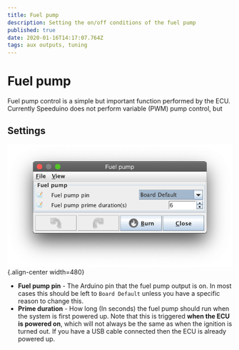 ```yaml
---
title: Fuel pump
description: Setting the on/off conditions of the fuel pump
published: true
date: 2020-01-16T14:17:07.764Z
tags: aux outputs, tuning
---
```


# Fuel pump
Fuel pump control is a simple but important function performed by the ECU. Currently Speeduino does not perform variable (PWM) pump control, but 

## Settings
![fuel_pump.png](/img/accessories/fuel_pump.png){.align-center width=480}

* **Fuel pump pin** - The Arduino pin that the fuel pump output is on. In most cases this should be left to `Board Default` unless you have a specific reason to change this. 
* **Prime duration** - How long (In seconds) the fuel pump should run when the system is first powered up. Note that this is triggered **when the ECU is powered on**, which will not always be the same as when the ignition is turned out. If you have a USB cable connected then the ECU is already powered up. 
